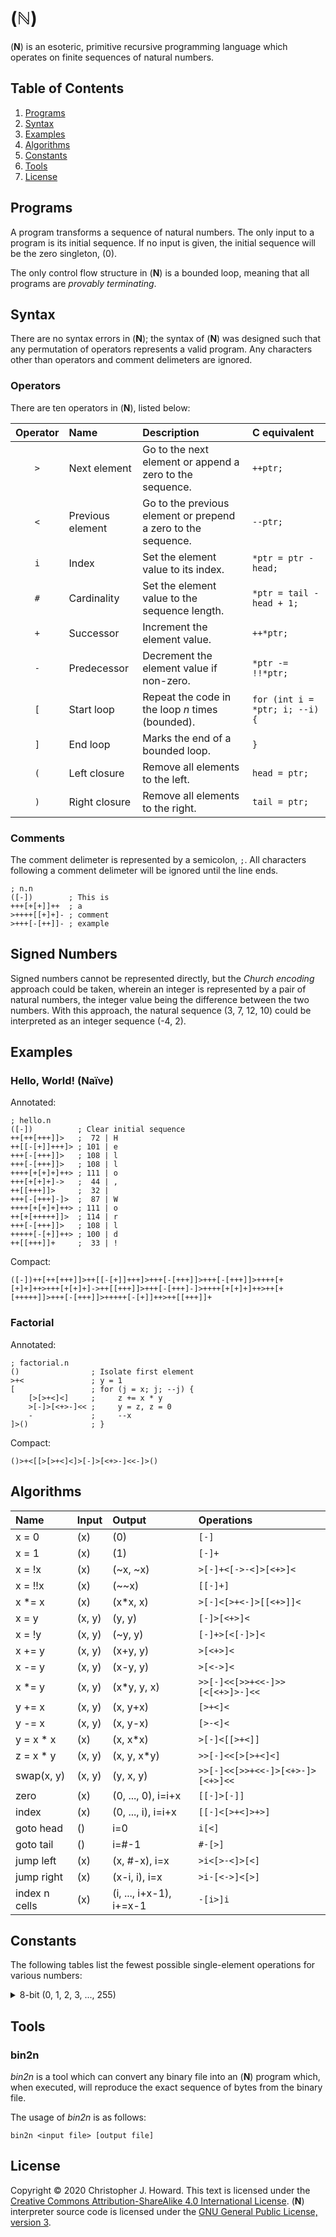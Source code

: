 # (&#x2115;)

(**N**) is an esoteric, primitive recursive programming language which operates on finite sequences of natural numbers.

## Table of Contents

1. [Programs](#programs)
2. [Syntax](#syntax)
3. [Examples](#examples)
4. [Algorithms](#algorithms)
5. [Constants](#constants)
6. [Tools](#tools)
7. [License](#license)

## Programs

A program transforms a sequence of natural numbers. The only input to a program is its initial sequence. If no input is given, the initial sequence will be the zero singleton, (0).

The only control flow structure in (**N**) is a bounded loop, meaning that all programs are *provably terminating*.

## Syntax

There are no syntax errors in (**N**); the syntax of (**N**) was designed such that any permutation of operators represents a valid program. Any characters other than operators and comment delimeters are ignored.

### Operators

There are ten operators in (**N**), listed below:

| Operator | Name             | Description                                                   | C equivalent                   |
|:--------:|:-----------------|:--------------------------------------------------------------|:-------------------------------|
|   `>`    | Next element     | Go to the next element or append a zero to the sequence.      | `++ptr;`                       |
|   `<`    | Previous element | Go to the previous element or prepend a zero to the sequence. | `--ptr;`                       |
|   `i`    | Index            | Set the element value to its index.                           | `*ptr = ptr - head;`           |
|   `#`    | Cardinality      | Set the element value to the sequence length.                 | `*ptr = tail - head + 1;`      |
|   `+`    | Successor        | Increment the element value.                                  | `++*ptr;`                      |
|   `-`    | Predecessor      | Decrement the element value if non-zero.                      | `*ptr -= !!*ptr;`              |
|   `[`    | Start loop       | Repeat the code in the loop *n* times (bounded).              | `for (int i = *ptr; i; --i) {` |
|   `]`    | End loop         | Marks the end of a bounded loop.                              | `}`                            |
|   `(`    | Left closure     | Remove all elements to the left.                              | `head = ptr;`                  |
|   `)`    | Right closure    | Remove all elements to the right.                             | `tail = ptr;`                  |

### Comments

The comment delimeter is represented by a semicolon, `;`. All characters following a comment delimeter will be ignored until the line ends.

```.bf
; n.n
([-])        ; This is
+++[+[+]]++  ; a
>++++[[+]+]- ; comment
>+++[-[++]]- ; example
```

## Signed Numbers

Signed numbers cannot be represented directly, but the *Church encoding* approach could be taken, wherein an integer is represented by a pair of natural numbers, the integer value being the difference between the two numbers. With this approach, the natural sequence (3, 7, 12, 10) could be interpreted as an integer sequence (-4, 2).

## Examples

### Hello, World! (Naïve)

Annotated:

```.bf
; hello.n
([-])          ; Clear initial sequence
++[++[+++]]>   ;  72 | H 
++[[-[+]]+++]> ; 101 | e
+++[-[+++]]>   ; 108 | l
+++[-[+++]]>   ; 108 | l
++++[+[+]+]++> ; 111 | o
+++[+[+]+]->   ;  44 | ,
++[[+++]]>     ;  32 |  
+++[-[+++]-]>  ;  87 | W
++++[+[+]+]++> ; 111 | o
++[+[+++++]]>  ; 114 | r
+++[-[+++]]>   ; 108 | l
+++++[-[+]]++> ; 100 | d
++[[+++]]+     ;  33 | !
```

Compact:

```.bf
([-])++[++[+++]]>++[[-[+]]+++]>+++[-[+++]]>+++[-[+++]]>++++[+[+]+]++>+++[+[+]+]->++[[+++]]>+++[-[+++]-]>++++[+[+]+]++>++[+[+++++]]>+++[-[+++]]>+++++[-[+]]++>++[[+++]]+
```

### Factorial

Annotated:

```.bf
; factorial.n
()                ; Isolate first element
>+<               ; y = 1
[                 ; for (j = x; j; --j) {
    [>[>+<]<]     ;     z += x * y
    >[-]>[<+>-]<< ;     y = z, z = 0
    -             ;     --x
]>()              ; }
```

Compact:

```.bf
()>+<[[>[>+<]<]>[-]>[<+>-]<<-]>()
```

## Algorithms

| Name          | Input  | Output                  | Operations                       |
|:--------------|:-------|:------------------------|:---------------------------------|
| x = 0         | (x)    | (0)                     | `[-]`                            |
| x = 1         | (x)    | (1)                     | `[-]+`                           |
| x = !x        | (x)    | (~x, ~x)                | `>[-]+<[->-<]>[<+>]<`            |
| x = !!x       | (x)    | (~~x)                   | `[[-]+]`                         |
| x *= x        | (x)    | (x*x, x)                | `>[-]<[>+<-]>[[<+>]]<`           |
| x = y         | (x, y) | (y, y)                  | `[-]>[<+>]<`                     |
| x = !y        | (x, y) | (~y, y)                 | `[-]+>[<[-]>]<`                  |
| x += y        | (x, y) | (x+y, y)                | `>[<+>]<`                        |
| x -= y        | (x, y) | (x-y, y)                | `>[<->]<`                        |
| x *= y        | (x, y) | (x*y, y, x)             | `>>[-]<<[>>+<<-]>>[<[<+>]>-]<<`  |
| y += x        | (x, y) | (x, y+x)                | `[>+<]<`                         |
| y -= x        | (x, y) | (x, y-x)                | `[>-<]<`                         |
| y = x * x     | (x)    | (x, x*x)                | `>[-]<[[>+<]]`                   |
| z = x * y     | (x, y) | (x, y, x*y)             | `>>[-]<<[>[>+<]<]`               |
| swap(x, y)    | (x, y) | (y, x, y)               | `>>[-]<<[>>+<<-]>[<+>-]>[<+>]<<` |
| zero          | (x)    | (0, ..., 0), i=i+x      | `[[-]>[-]]`                      |
| index         | (x)    | (0, ..., i), i=i+x      | `[[-]<[>+<]>+>]`                 |
| goto head     | ()     | i=0                     | `i[<]`                           |
| goto tail     | ()     | i=#-1                   | `#-[>]`                          |
| jump left     | (x)    | (x, #-x), i=x           | `>i<[>-<]>[<]`                   |
| jump right    | (x)    | (x-i, i), i=x           | `>i-[<->]<[>]`                   |
| index n cells | (x)    | (i, ..., i+x-1), i+=x-1 | `-[i>]i`                         |

## Constants

The following tables list the fewest possible single-element operations for various numbers:

<details>
<summary>8-bit (0, 1, 2, 3, ..., 255)</summary>

| Dec | Hex  | Operations         | Length |
|----:|:----:|:-------------------|-------:|
|   0 | 0x00 |                    |      0 |
|   1 | 0x01 | `+`                |      1 |
|   2 | 0x02 | `++`               |      2 |
|   3 | 0x03 | `+++`              |      3 |
|   4 | 0x04 | `++++`             |      4 |
|   5 | 0x05 | `+++++`            |      5 |
|   6 | 0x06 | `++++++`           |      6 |
|   7 | 0x07 | `+++++++`          |      7 |
|   8 | 0x08 | `++++[+]`          |      7 |
|   9 | 0x09 | `+++[++]`          |      7 |
|  10 | 0x0A | `+++++[+]`         |      8 |
|  11 | 0x0B | `++[[+]+]`         |      8 |
|  12 | 0x0C | `++++[++]`         |      8 |
|  13 | 0x0D | `++++[++]+`        |      9 |
|  14 | 0x0E | `++[+[+]]`         |      8 |
|  15 | 0x0F | `+++++[++]`        |      9 |
|  16 | 0x10 | `++++[+++]`        |      9 |
|  17 | 0x11 | `+++[[+]-]`        |      9 |
|  18 | 0x12 | `++[[++]]`         |      8 |
|  19 | 0x13 | `++[[++]]+`        |      9 |
|  20 | 0x14 | `++[++[+]]`        |      9 |
|  21 | 0x15 | `++[++[+]]+`       |     10 |
|  22 | 0x16 | `++[[++]+]`        |      9 |
|  23 | 0x17 | `+++[[+]]-`        |      9 |
|  24 | 0x18 | `+++[[+]]`         |      8 |
|  25 | 0x19 | `+++[[+]]+`        |      9 |
|  26 | 0x1A | `+++[[+]]++`       |     10 |
|  27 | 0x1B | `++[[+++]-]`       |     10 |
|  28 | 0x1C | `++[+[++]]--`      |     11 |
|  29 | 0x1D | `++[+[++]]-`       |     10 |
|  30 | 0x1E | `++[+[++]]`        |      9 |
|  31 | 0x1F | `+++[[+]+]`        |      9 |
|  32 | 0x20 | `++[[+++]]`        |      9 |
|  33 | 0x21 | `++[[+++]]+`       |     10 |
|  34 | 0x22 | `++++[-[+]]`       |     10 |
|  35 | 0x23 | `++++[-[+]]+`      |     11 |
|  36 | 0x24 | `+++[+[+]]--`      |     11 |
|  37 | 0x25 | `+++[+[+]]-`       |     10 |
|  38 | 0x26 | `+++[+[+]]`        |      9 |
|  39 | 0x27 | `+++[+[+]]+`       |     10 |
|  40 | 0x28 | `+++[+[+]]++`      |     11 |
|  41 | 0x29 | `+++[-[++]]-`      |     11 |
|  42 | 0x2A | `+++[-[++]]`       |     10 |
|  43 | 0x2B | `+++[-[++]]+`      |     11 |
|  44 | 0x2C | `+++[+[+]+]-`      |     11 |
|  45 | 0x2D | `+++[+[+]+]`       |     10 |
|  46 | 0x2E | `+++[+[+]+]+`      |     11 |
|  47 | 0x2F | `++[+[+++]-]`      |     11 |
|  48 | 0x30 | `++++[[+]-]-`      |     11 |
|  49 | 0x31 | `++++[[+]-]`       |     10 |
|  50 | 0x32 | `++[[++++]]`       |     10 |
|  51 | 0x33 | `+++[++[+]]-`      |     11 |
|  52 | 0x34 | `+++[++[+]]`       |     10 |
|  53 | 0x35 | `+++[++[+]]+`      |     11 |
|  54 | 0x36 | `++[+++[++]]`      |     11 |
|  55 | 0x37 | `+++[-[++]+]`      |     11 |
|  56 | 0x38 | `++[[++++]+]`      |     11 |
|  57 | 0x39 | `++[+[+++]+]`      |     11 |
|  58 | 0x3A | `+++[++[+]+]-`     |     12 |
|  59 | 0x3B | `+++[++[+]+]`      |     11 |
|  60 | 0x3C | `+++[++[+]+]+`     |     12 |
|  61 | 0x3D | `++++[[+]]---`     |     12 |
|  62 | 0x3E | `++++[[+]]--`      |     11 |
|  63 | 0x3F | `++++[[+]]-`       |     10 |
|  64 | 0x40 | `++++[[+]]`        |      9 |
|  65 | 0x41 | `++++[[+]]+`       |     10 |
|  66 | 0x42 | `++++[[+]]++`      |     11 |
|  67 | 0x43 | `+++[[++]-]-`      |     11 |
|  68 | 0x44 | `+++[[++]-]`       |     10 |
|  69 | 0x45 | `+++[[++]-]+`      |     11 |
|  70 | 0x46 | `+++[[++]-]++`     |     12 |
|  71 | 0x47 | `++[++[+++]]-`     |     12 |
|  72 | 0x48 | `++[++[+++]]`      |     11 |
|  73 | 0x49 | `+++[+++[+]+]`     |     12 |
|  74 | 0x4A | `++[+[++++]-]`     |     12 |
|  75 | 0x4B | `+++[+[+]][+]-`    |     13 |
|  76 | 0x4C | `+++[+[+]][+]`     |     12 |
|  77 | 0x4D | `++++[[+]+]--`     |     12 |
|  78 | 0x4E | `++++[[+]+]-`      |     11 |
|  79 | 0x4F | `++++[[+]+]`       |     10 |
|  80 | 0x50 | `+++[[++]]-`       |     10 |
|  81 | 0x51 | `+++[[++]]`        |      9 |
|  82 | 0x52 | `+++[[++]]+`       |     10 |
|  83 | 0x53 | `+++[[++]]++`      |     11 |
|  84 | 0x54 | `++++[--[++]]`     |     12 |
|  85 | 0x55 | `++++[--[++]]+`    |     13 |
|  86 | 0x56 | `++[+[++++]+]`     |     12 |
|  87 | 0x57 | `+++[-[+++]-]`     |     12 |
|  88 | 0x58 | `+++[-[+++]-]+`    |     13 |
|  89 | 0x59 | `+++[+[+]+][+]-`   |     14 |
|  90 | 0x5A | `+++[+[+]+][+]`    |     13 |
|  91 | 0x5B | `++++[+[+]]---`    |     13 |
|  92 | 0x5C | `++++[+[+]]--`     |     12 |
|  93 | 0x5D | `++++[+[+]]-`      |     11 |
|  94 | 0x5E | `++++[+[+]]`       |     10 |
|  95 | 0x5F | `++++[+[+]]+`      |     11 |
|  96 | 0x60 | `++++[+[+]]++`     |     12 |
|  97 | 0x61 | `+++++[-[+]]-`     |     12 |
|  98 | 0x62 | `+++++[-[+]]`      |     11 |
|  99 | 0x63 | `+++++[-[+]]+`     |     12 |
| 100 | 0x64 | `+++++[-[+]]++`    |     13 |
| 101 | 0x65 | `++[[-[+]]+++]`    |     13 |
| 102 | 0x66 | `++++[-[+]][++]`   |     14 |
| 103 | 0x67 | `+++[++[+]][+]-`   |     14 |
| 104 | 0x68 | `+++[++[+]][+]`    |     13 |
| 105 | 0x69 | `+++[+[++]-]--`    |     13 |
| 106 | 0x6A | `+++[+[++]-]-`     |     12 |
| 107 | 0x6B | `+++[+[++]-]`      |     11 |
| 108 | 0x6C | `+++[-[+++]]`      |     11 |
| 109 | 0x6D | `++++[+[+]+]`      |     11 |
| 110 | 0x6E | `++++[+[+]+]+`     |     12 |
| 111 | 0x6F | `++++[+[+]+]++`    |     13 |
| 112 | 0x70 | `++[++++[+++]]`    |     13 |
| 113 | 0x71 | `++[+[+++++]]-`    |     13 |
| 114 | 0x72 | `++[+[+++++]]`     |     12 |
| 115 | 0x73 | `++[+[+++++]]+`    |     13 |
| 116 | 0x74 | `++[++[++++]+]`    |     13 |
| 117 | 0x75 | `+++[+[++]]---`    |     13 |
| 118 | 0x76 | `+++[+[++]]--`     |     12 |
| 119 | 0x77 | `+++[+[++]]-`      |     11 |
| 120 | 0x78 | `+++[+[++]]`       |     10 |
| 121 | 0x79 | `+++[+[++]]+`      |     11 |
| 122 | 0x7A | `+++[+[++]]++`     |     12 |
| 123 | 0x7B | `++++[++[+]]-`     |     12 |
| 124 | 0x7C | `++++[++[+]]`      |     11 |
| 125 | 0x7D | `++++[++[+]]+`     |     12 |
| 126 | 0x7E | `++++[++[+]]++`    |     13 |
| 127 | 0x7F | `++[[[+]-]]--`     |     12 |
| 128 | 0x80 | `++[[[+]-]]-`      |     11 |
| 129 | 0x81 | `++[[[+]-]]`       |     10 |
| 130 | 0x82 | `++[[[+]-]]+`      |     11 |
| 131 | 0x83 | `++[[[+]-]]++`     |     12 |
| 132 | 0x84 | `+++[+[++]+]-`     |     12 |
| 133 | 0x85 | `+++[+[++]+]`      |     11 |
| 134 | 0x86 | `+++[+[++]+]+`     |     12 |
| 135 | 0x87 | `+++[+[++]+]++`    |     13 |
| 136 | 0x88 | `+++[[++]-][+]`    |     13 |
| 137 | 0x89 | `++[[+++][+]+]`    |     13 |
| 138 | 0x8A | `++++[++[+]+]-`    |     13 |
| 139 | 0x8B | `++++[++[+]+]`     |     12 |
| 140 | 0x8C | `++++[++[+]+]+`    |     13 |
| 141 | 0x8D | `++++[++[+]+]++`   |     14 |
| 142 | 0x8E | `++[++[++]-[+]]`   |     14 |
| 143 | 0x8F | `++[++[++]-[+]]+`  |     15 |
| 144 | 0x90 | `+++[++[++]-]--`   |     14 |
| 145 | 0x91 | `+++[++[++]-]-`    |     13 |
| 146 | 0x92 | `+++[++[++]-]`     |     12 |
| 147 | 0x93 | `+++[++[++]-]+`    |     13 |
| 148 | 0x94 | `+++[++[++]-]++`   |     14 |
| 149 | 0x95 | `+++[[+++]--]-`    |     13 |
| 150 | 0x96 | `+++[[+++]--]`     |     12 |
| 151 | 0x97 | `+++[[+++]--]+`    |     13 |
| 152 | 0x98 | `++[[++][++]-]`    |     13 |
| 153 | 0x99 | `++++[+++[+]]-`    |     13 |
| 154 | 0x9A | `++++[+++[+]]`     |     12 |
| 155 | 0x9B | `++++[+++[+]]+`    |     13 |
| 156 | 0x9C | `++[++[+++++]]`    |     13 |
| 157 | 0x9D | `++[[[+]]---]`     |     12 |
| 158 | 0x9E | `+++++[[+]]--`     |     12 |
| 159 | 0x9F | `+++++[[+]]-`      |     11 |
| 160 | 0xA0 | `+++++[[+]]`       |     10 |
| 161 | 0xA1 | `+++++[[+]]+`      |     11 |
| 162 | 0xA2 | `+++++[[+]]++`     |     12 |
| 163 | 0xA3 | `+++++[[+]]+++`    |     13 |
| 164 | 0xA4 | `++++[-[++]-]`     |     12 |
| 165 | 0xA5 | `++++[-[++]-]+`    |     13 |
| 166 | 0xA6 | `++++[-[++]-]++`   |     14 |
| 167 | 0xA7 | `++++[-[++]-]+++`  |     15 |
| 168 | 0xA8 | `++++[+++[+]+]-`   |     14 |
| 169 | 0xA9 | `++++[+++[+]+]`    |     13 |
| 170 | 0xAA | `+++[[+++]-]-`     |     12 |
| 171 | 0xAB | `+++[[+++]-]`      |     11 |
| 172 | 0xAC | `+++[++[++]+]`     |     12 |
| 173 | 0xAD | `+++[++[++]+]+`    |     13 |
| 174 | 0xAE | `+++[++[++]+]++`   |     14 |
| 175 | 0xAF | `+++[++[++]+]+++`  |     15 |
| 176 | 0xB0 | `++[++[+]+[++]]-`  |     15 |
| 177 | 0xB1 | `++[++[+]+[++]]`   |     14 |
| 178 | 0xB2 | `++[[++++]-[+]]`   |     14 |
| 179 | 0xB3 | `++[[++++]-[+]]+`  |     15 |
| 180 | 0xB4 | `+++[+[+]+][+++]`  |     15 |
| 181 | 0xB5 | `++[+[+++]-[+]]-`  |     15 |
| 182 | 0xB6 | `++[+[+++]-[+]]`   |     14 |
| 183 | 0xB7 | `++++[++++[+]]-`   |     14 |
| 184 | 0xB8 | `++++[++++[+]]`    |     13 |
| 185 | 0xB9 | `+++[+++[++]-]`    |     13 |
| 186 | 0xBA | `++++[+[+]]-[+]`   |     14 |
| 187 | 0xBB | `++++[+[+]][+]-`   |     14 |
| 188 | 0xBC | `++++[+[+]][+]`    |     13 |
| 189 | 0xBD | `+++++[[+]+]--`    |     13 |
| 190 | 0xBE | `+++++[[+]+]-`     |     12 |
| 191 | 0xBF | `+++++[[+]+]`      |     11 |
| 192 | 0xC0 | `+++[[+++]]`       |     10 |
| 193 | 0xC1 | `+++[[+++]]+`      |     11 |
| 194 | 0xC2 | `+++[[+++]]++`     |     12 |
| 195 | 0xC3 | `++++++[-[+]-]`    |     13 |
| 196 | 0xC4 | `++++++[-[+]-]+`   |     14 |
| 197 | 0xC5 | `+++[+++[++]]-`    |     13 |
| 198 | 0xC6 | `+++[+++[++]]`     |     12 |
| 199 | 0xC7 | `+++[+++[++]]+`    |     13 |
| 200 | 0xC8 | `++[+[+++][+]]`    |     13 |
| 201 | 0xC9 | `++++[-[++]]---`   |     14 |
| 202 | 0xCA | `++++[-[++]]--`    |     13 |
| 203 | 0xCB | `++++[-[++]]-`     |     12 |
| 204 | 0xCC | `++++[-[++]]`      |     11 |
| 205 | 0xCD | `++++[-[++]]+`     |     12 |
| 206 | 0xCE | `++++[-[++]]++`    |     13 |
| 207 | 0xCF | `++++[-[++]]+++`   |     14 |
| 208 | 0xD0 | `++++[-[++]]++++`  |     15 |
| 209 | 0xD1 | `++[+[+++][+]+]`   |     14 |
| 210 | 0xD2 | `+++[+++[++]+]-`   |     14 |
| 211 | 0xD3 | `+++[+++[++]+]`    |     13 |
| 212 | 0xD4 | `+++[[+++]+]-`     |     12 |
| 213 | 0xD5 | `+++[[+++]+]`      |     11 |
| 214 | 0xD6 | `+++[[+++]+]+`     |     12 |
| 215 | 0xD7 | `+++[[+++]+]++`    |     13 |
| 216 | 0xD8 | `+++[-[+++]][+]`   |     14 |
| 217 | 0xD9 | `+++[-[+++]][+]+`  |     15 |
| 218 | 0xDA | `++++[+[+]+][+]`   |     14 |
| 219 | 0xDB | `+++[-[++++]]-`    |     13 |
| 220 | 0xDC | `+++[-[++++]]`     |     12 |
| 221 | 0xDD | `+++++[+[+]]-`     |     12 |
| 222 | 0xDE | `+++++[+[+]]`      |     11 |
| 223 | 0xDF | `+++++[+[+]]+`     |     12 |
| 224 | 0xE0 | `+++++[+[+]]++`    |     13 |
| 225 | 0xE1 | `+++++[+[+]]+++`   |     14 |
| 226 | 0xE2 | `+++++[+[+]]++++`  |     15 |
| 227 | 0xE3 | `++[+[+++]+[+]+]`  |     15 |
| 228 | 0xE4 | `++[+[+++++]][+]`  |     15 |
| 229 | 0xE5 | `++++[+++++[+]+]`  |     15 |
| 230 | 0xE6 | `++++[+++++[+]+]+` |     16 |
| 231 | 0xE7 | `+++[[+++]++]---`  |     15 |
| 232 | 0xE8 | `+++[[+++]++]--`   |     14 |
| 233 | 0xE9 | `+++[[+++]++]-`    |     13 |
| 234 | 0xEA | `+++[[+++]++]`     |     12 |
| 235 | 0xEB | `+++[[+++]++]+`    |     13 |
| 236 | 0xEC | `+++[++++[++]]-`   |     14 |
| 237 | 0xED | `+++[++++[++]]`    |     13 |
| 238 | 0xEE | `+++[++++[++]]+`   |     14 |
| 239 | 0xEF | `+++[+[++]][+]-`   |     14 |
| 240 | 0xF0 | `+++[+[++]][+]`    |     13 |
| 241 | 0xF1 | `+++[+[++]][+]+`   |     14 |
| 242 | 0xF2 | `++++[-[++]+]--`   |     14 |
| 243 | 0xF3 | `++++[-[++]+]-`    |     13 |
| 244 | 0xF4 | `++++[-[++]+]`     |     12 |
| 245 | 0xF5 | `++++[-[++]+]+`    |     13 |
| 246 | 0xF6 | `++++[-[++]+]++`   |     14 |
| 247 | 0xF7 | `++++[-[++]+]+++`  |     15 |
| 248 | 0xF8 | `++++[++[+]][+]`   |     14 |
| 249 | 0xF9 | `++[[+++]-[++]]`   |     14 |
| 250 | 0xFA | `+++[++++[++]+]`   |     14 |
| 251 | 0xFB | `+++[-[++++]+]`    |     13 |
| 252 | 0xFC | `+++++[+[+]+]-`    |     13 |
| 253 | 0xFD | `+++++[+[+]+]`     |     12 |
| 254 | 0xFE | `+++++[+[+]+]+`    |     13 |
| 255 | 0xFF | `+++[+[+++]-]`     |     12 |

</details>

## Tools

### bin2n

*bin2n* is a tool which can convert any binary file into an (**N**) program which, when executed, will reproduce the exact sequence of bytes from the binary file.

The usage of *bin2n* is as follows:

```
bin2n <input file> [output file]
```

## License

Copyright © 2020 Christopher J. Howard. This text is licensed under the [Creative Commons Attribution-ShareAlike 4.0 International License](https://creativecommons.org/licenses/by-sa/4.0/). (**N**) interpreter source code is licensed under the [GNU General Public License, version 3](./LICENSE.md).
